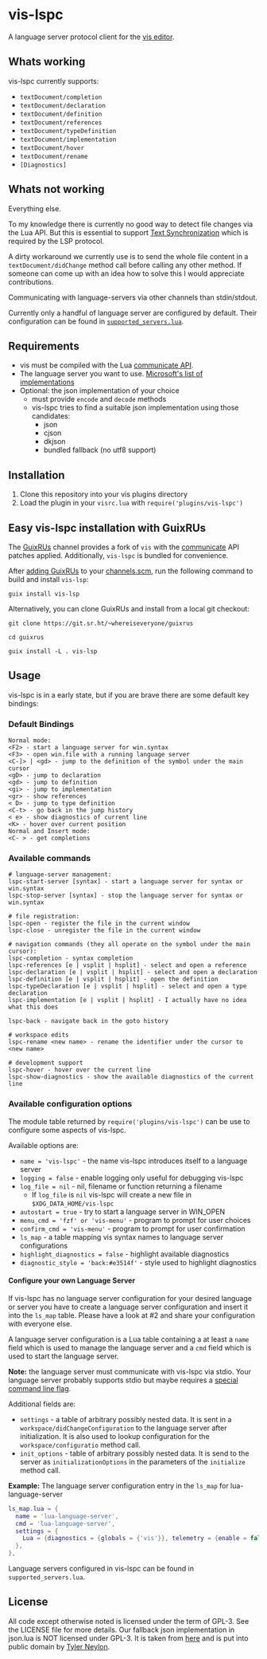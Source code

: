 # vis-lspc

A language server protocol client for the [vis editor](https://github.com/martanne/vis).

## Whats working

vis-lspc currently supports:
* `textDocument/completion`
* `textDocument/declaration`
* `textDocument/definition`
* `textDocument/references`
* `textDocument/typeDefinition`
* `textDocument/implementation`
* `textDocument/hover`
* `textDocument/rename`
* `[Diagnostics]`

## Whats not working

Everything else.

To my knowledge there is currently no good way to detect file changes via the Lua API.
But this is essential to support [Text Synchronization](https://microsoft.github.io/language-server-protocol/specifications/specification-current/#textSynchronization) which is required by the
LSP protocol.

A dirty workaround we currently use is to send the whole file content in a `textDocument/didChange`
method call before calling any other method.
If someone can come up with an idea how to solve this I would appreciate contributions.

Communicating with language-servers via other channels than stdin/stdout.

Currently only a handful of language server are configured by default.
Their configuration can be found in [`supported_servers.lua`](https://gitlab.com/muhq/vis-lspc/-/blob/main/supported-servers.lua).

## Requirements

* vis must be compiled with the Lua [communicate API](https://github.com/martanne/vis/pull/675).
* The language server you want to use. [Microsoft's list of implementations](https://microsoft.github.io/language-server-protocol/implementors/servers/)
* Optional: the json implementation of your choice
	* must provide `encode` and `decode` methods
	* vis-lspc tries to find a suitable json implementation using those candidates:
		* json
		* cjson
		* dkjson
		* bundled fallback (no utf8 support)

## Installation

1. Clone this repository into your vis plugins directory
2. Load the plugin in your `visrc.lua` with `require('plugins/vis-lspc')`

## Easy vis-lspc installation with GuixRUs

The [GuixRUs](https://git.sr.ht/~whereiseveryone/guixrus) channel provides a fork of `vis` with the [communicate](https://github.com/martanne/vis/pull/675) API patches applied. Additionally, `vis-lspc` is bundled for convenience.

After [adding GuixRUs](https://git.sr.ht/~whereiseveryone/guixrus#permanent) to your [channels.scm](https://guix.gnu.org/manual/en/html_node/Using-a-Custom-Guix-Channel.html), run the following command to build and install `vis-lsp`:

`guix install vis-lsp`

Alternatively, you can clone GuixRUs and install from a local git checkout:

`git clone https://git.sr.ht/~whereiseveryone/guixrus`

`cd guixrus`

`guix install -L . vis-lsp`

## Usage

vis-lspc is in a early state, but if you are brave there are some default key bindings:

### Default Bindings

	Normal mode:
	<F2> - start a language server for win.syntax
	<F3> - open win.file with a running language server
	<C-]> | <gd> - jump to the definition of the symbol under the main cursor
	<gD> - jump to declaration
	<gd> - jump to definition
	<gi> - jump to implementation
	<gr> - show references
	< D> - jump to type definition
	<C-t> - go back in the jump history
	< e> - show diagnostics of current line
	<K> - hover over current position
	Normal and Insert mode:
	<C- > - get completions


### Available commands

	# language-server management:
	lspc-start-server [syntax] - start a language server for syntax or win.syntax
	lspc-stop-server [syntax] - stop the language server for syntax or win.syntax

	# file registration:
	lspc-open - register the file in the current window
	lspc-close - unregister the file in the current window

	# navigation commands (they all operate on the symbol under the main cursor):
	lspc-completion - syntax completion
	lspc-references [e | vsplit | hsplit] - select and open a reference
	lspc-declaration [e | vsplit | hsplit] - select and open a declaration
	lspc-definition [e | vsplit | hsplit] - open the definition
	lspc-typeDeclaration [e | vsplit | hsplit] - select and open a type declaration
	lspc-implementation [e | vsplit | hsplit] - I actually have no idea what this does

	lspc-back - navigate back in the goto history

	# workspace edits
	lspc-rename <new name> - rename the identifier under the cursor to <new name>

	# development support
	lspc-hover - hover over the current line
	lspc-show-diagnostics - show the available diagnostics of the current line

### Available configuration options

The module table returned by `require('plugins/vis-lspc')` can be use to configure
some aspects of vis-lspc.

Available options are:

* `name = 'vis-lspc'` - the name vis-lspc introduces itself to a language server
* `logging = false` - enable logging only useful for debugging vis-lspc
* `log_file = nil` - nil, filename or function returning a filename
  * If `log_file` is `nil` vis-lspc will create a new file in `$XDG_DATA_HOME/vis-lspc`
* `autostart = true` - try to start a language server in WIN_OPEN
* `menu_cmd = 'fzf' or 'vis-menu'` - program to prompt for user choices
* `confirm_cmd = 'vis-menu'` - program to prompt for user confirmation
* `ls_map` - a table mapping vis syntax names to language server configurations
* `highlight_diagnostics = false` - highlight available diagnostics
* `diagnostic_style = 'back:#e3514f'` - style used to highlight diagnostics

#### Configure your own Language Server

If vis-lspc has no language server configuration for your desired language or server
you have to create a language server configuration and insert it into the `ls_map`
table.
Please have a look at #2 and share your configuration with everyone else.

A language server configuration is a Lua table containing a at least a `name` field
which is used to manage the language server and a `cmd` field which is used to
start the language server.

**Note:** the language server must communicate with vis-lspc via stdio.
Your language server probably supports stdio but maybe requires a [special
command line flag](https://microsoft.github.io/language-server-protocol/specifications/specification-current/#implementationConsiderations).

Additional fields are:

* `settings` - a table of arbitrary possibly nested data. It is sent in a `workspace/didChangeConfiguration` to the language server after initialization. It is also used to lookup configuration for the `workspace/configuratio` method call.
* `init_options` - table of arbitrary possibly nested data. It is send to the server as `initializationOptions` in the parameters of the `initialize` method call.

**Example:** The language server configuration entry in the  `ls_map` for lua-language-server

```lua
ls_map.lua = {
  name = 'lua-language-server',
  cmd = 'lua-language-server',
  settings = {
    Lua = {diagnostics = {globals = {'vis'}}, telemetry = {enable = false}},
  },
},
```

Language servers configured in vis-lspc can be found in `supported_servers.lua`.

## License

All code except otherwise noted is licensed under the term of GPL-3.
See the LICENSE file for more details.
Our fallback json implementation in json.lua is NOT licensed under GPL-3.
It is taken from [here](https://gist.github.com/tylerneylon/59f4bcf316be525b30ab)
and is put into public domain by [Tyler Neylon](https://github.com/tylerneylon).
